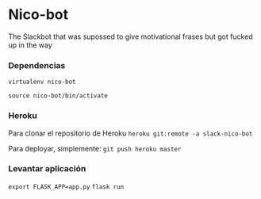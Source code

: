# Nico-bot
The Slackbot that was supossed to give motivational frases but got fucked up in the way

### Dependencias
`virtualenv nico-bot`

`source nico-bot/bin/activate`

### Heroku
Para clonar el repositorio de Heroku
`heroku git:remote -a slack-nico-bot`

Para deployar, simplemente:
`git push heroku master`

### Levantar aplicación
`export FLASK_APP=app.py`
`flask run`